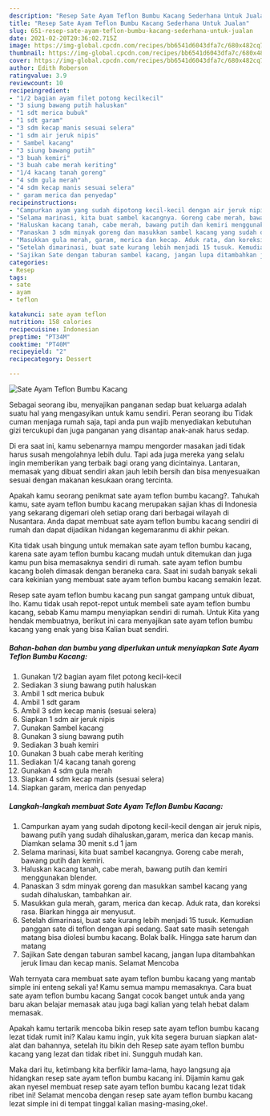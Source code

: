 ```yaml
---
description: "Resep Sate Ayam Teflon Bumbu Kacang Sederhana Untuk Jualan"
title: "Resep Sate Ayam Teflon Bumbu Kacang Sederhana Untuk Jualan"
slug: 651-resep-sate-ayam-teflon-bumbu-kacang-sederhana-untuk-jualan
date: 2021-02-20T20:36:02.715Z
image: https://img-global.cpcdn.com/recipes/bb6541d6043dfa7c/680x482cq70/sate-ayam-teflon-bumbu-kacang-foto-resep-utama.jpg
thumbnail: https://img-global.cpcdn.com/recipes/bb6541d6043dfa7c/680x482cq70/sate-ayam-teflon-bumbu-kacang-foto-resep-utama.jpg
cover: https://img-global.cpcdn.com/recipes/bb6541d6043dfa7c/680x482cq70/sate-ayam-teflon-bumbu-kacang-foto-resep-utama.jpg
author: Edith Roberson
ratingvalue: 3.9
reviewcount: 10
recipeingredient:
- "1/2 bagian ayam filet potong kecilkecil"
- "3 siung bawang putih haluskan"
- "1 sdt merica bubuk"
- "1 sdt garam"
- "3 sdm kecap manis sesuai selera"
- "1 sdm air jeruk nipis"
- " Sambel kacang"
- "3 siung bawang putih"
- "3 buah kemiri"
- "3 buah cabe merah keriting"
- "1/4 kacang tanah goreng"
- "4 sdm gula merah"
- "4 sdm kecap manis sesuai selera"
- " garam merica dan penyedap"
recipeinstructions:
- "Campurkan ayam yang sudah dipotong kecil-kecil dengan air jeruk nipis, bawang putih yang sudah dihaluskan,garam, merica dan kecap manis. Diamkan selama 30 menit s.d 1 jam"
- "Selama marinasi, kita buat sambel kacangnya. Goreng cabe merah, bawang putih dan kemiri."
- "Haluskan kacang tanah, cabe merah, bawang putih dan kemiri menggunakan blender."
- "Panaskan 3 sdm minyak goreng dan masukkan sambel kacang yang sudah dihaluskan, tambahkan air."
- "Masukkan gula merah, garam, merica dan kecap. Aduk rata, dan koreksi rasa. Biarkan hingga air menyusut."
- "Setelah dimarinasi, buat sate kurang lebih menjadi 15 tusuk. Kemudian panggan sate di teflon dengan api sedang. Saat sate masih setengah matang bisa diolesi bumbu kacang. Bolak balik. Hingga sate harum dan matang"
- "Sajikan Sate dengan taburan sambel kacang, jangan lupa ditambahkan jeruk limau dan kecap manis. Selamat Mencoba"
categories:
- Resep
tags:
- sate
- ayam
- teflon

katakunci: sate ayam teflon 
nutrition: 158 calories
recipecuisine: Indonesian
preptime: "PT34M"
cooktime: "PT40M"
recipeyield: "2"
recipecategory: Dessert

---
```



![Sate Ayam Teflon Bumbu Kacang](https://img-global.cpcdn.com/recipes/bb6541d6043dfa7c/680x482cq70/sate-ayam-teflon-bumbu-kacang-foto-resep-utama.jpg)

Sebagai seorang ibu, menyajikan panganan sedap buat keluarga adalah suatu hal yang mengasyikan untuk kamu sendiri. Peran seorang ibu Tidak cuman menjaga rumah saja, tapi anda pun wajib menyediakan kebutuhan gizi tercukupi dan juga panganan yang disantap anak-anak harus sedap.

Di era  saat ini, kamu sebenarnya mampu mengorder masakan jadi tidak harus susah mengolahnya lebih dulu. Tapi ada juga mereka yang selalu ingin memberikan yang terbaik bagi orang yang dicintainya. Lantaran, memasak yang dibuat sendiri akan jauh lebih bersih dan bisa menyesuaikan sesuai dengan makanan kesukaan orang tercinta. 



Apakah kamu seorang penikmat sate ayam teflon bumbu kacang?. Tahukah kamu, sate ayam teflon bumbu kacang merupakan sajian khas di Indonesia yang sekarang digemari oleh setiap orang dari berbagai wilayah di Nusantara. Anda dapat membuat sate ayam teflon bumbu kacang sendiri di rumah dan dapat dijadikan hidangan kegemaranmu di akhir pekan.

Kita tidak usah bingung untuk memakan sate ayam teflon bumbu kacang, karena sate ayam teflon bumbu kacang mudah untuk ditemukan dan juga kamu pun bisa memasaknya sendiri di rumah. sate ayam teflon bumbu kacang boleh dimasak dengan beraneka cara. Saat ini sudah banyak sekali cara kekinian yang membuat sate ayam teflon bumbu kacang semakin lezat.

Resep sate ayam teflon bumbu kacang pun sangat gampang untuk dibuat, lho. Kamu tidak usah repot-repot untuk membeli sate ayam teflon bumbu kacang, sebab Kamu mampu menyiapkan sendiri di rumah. Untuk Kita yang hendak membuatnya, berikut ini cara menyajikan sate ayam teflon bumbu kacang yang enak yang bisa Kalian buat sendiri.

<!--inarticleads1-->

##### Bahan-bahan dan bumbu yang diperlukan untuk menyiapkan Sate Ayam Teflon Bumbu Kacang:

1. Gunakan 1/2 bagian ayam filet potong kecil-kecil
1. Sediakan 3 siung bawang putih haluskan
1. Ambil 1 sdt merica bubuk
1. Ambil 1 sdt garam
1. Ambil 3 sdm kecap manis (sesuai selera)
1. Siapkan 1 sdm air jeruk nipis
1. Gunakan  Sambel kacang
1. Gunakan 3 siung bawang putih
1. Sediakan 3 buah kemiri
1. Gunakan 3 buah cabe merah keriting
1. Sediakan 1/4 kacang tanah goreng
1. Gunakan 4 sdm gula merah
1. Siapkan 4 sdm kecap manis (sesuai selera)
1. Siapkan  garam, merica dan penyedap




<!--inarticleads2-->

##### Langkah-langkah membuat Sate Ayam Teflon Bumbu Kacang:

1. Campurkan ayam yang sudah dipotong kecil-kecil dengan air jeruk nipis, bawang putih yang sudah dihaluskan,garam, merica dan kecap manis. Diamkan selama 30 menit s.d 1 jam
1. Selama marinasi, kita buat sambel kacangnya. Goreng cabe merah, bawang putih dan kemiri.
1. Haluskan kacang tanah, cabe merah, bawang putih dan kemiri menggunakan blender.
1. Panaskan 3 sdm minyak goreng dan masukkan sambel kacang yang sudah dihaluskan, tambahkan air.
1. Masukkan gula merah, garam, merica dan kecap. Aduk rata, dan koreksi rasa. Biarkan hingga air menyusut.
1. Setelah dimarinasi, buat sate kurang lebih menjadi 15 tusuk. Kemudian panggan sate di teflon dengan api sedang. Saat sate masih setengah matang bisa diolesi bumbu kacang. Bolak balik. Hingga sate harum dan matang
1. Sajikan Sate dengan taburan sambel kacang, jangan lupa ditambahkan jeruk limau dan kecap manis. Selamat Mencoba




Wah ternyata cara membuat sate ayam teflon bumbu kacang yang mantab simple ini enteng sekali ya! Kamu semua mampu memasaknya. Cara buat sate ayam teflon bumbu kacang Sangat cocok banget untuk anda yang baru akan belajar memasak atau juga bagi kalian yang telah hebat dalam memasak.

Apakah kamu tertarik mencoba bikin resep sate ayam teflon bumbu kacang lezat tidak rumit ini? Kalau kamu ingin, yuk kita segera buruan siapkan alat-alat dan bahannya, setelah itu bikin deh Resep sate ayam teflon bumbu kacang yang lezat dan tidak ribet ini. Sungguh mudah kan. 

Maka dari itu, ketimbang kita berfikir lama-lama, hayo langsung aja hidangkan resep sate ayam teflon bumbu kacang ini. Dijamin kamu gak akan nyesel membuat resep sate ayam teflon bumbu kacang lezat tidak ribet ini! Selamat mencoba dengan resep sate ayam teflon bumbu kacang lezat simple ini di tempat tinggal kalian masing-masing,oke!.

